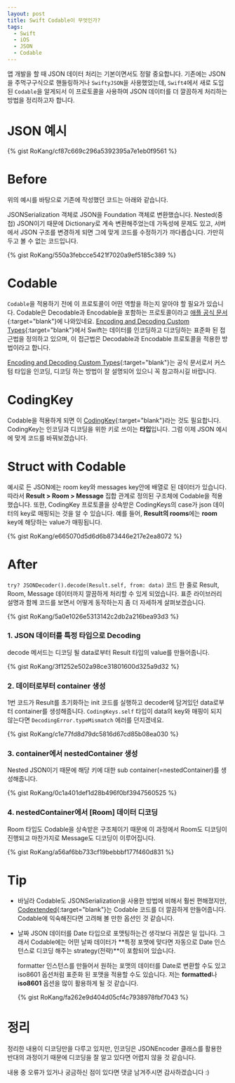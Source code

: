 ```yaml
---
layout: post
title: Swift Codable이 무엇인가?
tags:
  - Swift
  - iOS
  - JSON
  - Codable
---
```

앱 개발을 할 때 JSON 데이터 처리는 기본이면서도 정말 중요합니다. 기존에는 JSON을 주먹구구식으로 핸들링하거나 `SwiftyJSON`을 사용했었는데, `Swift4`에서 새로 도입된 `Codable`을 알게되서 이 프로토콜을 사용하여 JSON 데이터를 더 깔끔하게 처리하는 방법을 정리하고자 합니다.

# JSON 예시
<!-- JSON 예제 코드 -->
{% gist RoKang/cf87c669c296a5392395a7e1eb0f9561 %}


# Before
위의 예시를 바탕으로 기존에 작성했던 코드는 아래와 같습니다.


JSONSerialization 객체로 JSON을 Foundation 객체로 변환했습니다. Nested(중첩) JSON이기 때문에 Dictionary로 계속 변환해주었는데 가독성에 문제도 있고, 서버에서 JSON 구조를 변경하게 되면 그에 맞게 코드를 수정하기가 까다롭습니다. 가만히 두고 볼 수 없는 코드입니다.
<!-- 하드하게 디코딩한 코드 -->
{% gist RoKang/550a3febcce5421f7020a9ef5185c389 %}


# Codable
`Codable`을 적용하기 전에 이 프로토콜이 어떤 역할을 하는지 알아야 할 필요가 있습니다. Codable은 Decodable과 Encodable을 포함하는 프로토콜이라고 [애플 공식 문서](https://developer.apple.com/documentation/swift/codable){:target="blank"}에 나와있네요. [Encoding and Decoding Custom Types](https://developer.apple.com/documentation/foundation/archives_and_serialization/encoding_and_decoding_custom_types){:target="blank"}에서 Swift는 데이터를 인코딩하고 디코딩하는 표준화 된 접근법을 정의하고 있으며, 이 접근법은 Decodable과 Encodable 프로토콜을 적용한 방법이라고 합니다. 


[Encoding and Decoding Custom Types](https://developer.apple.com/documentation/foundation/archives_and_serialization/encoding_and_decoding_custom_types){:target="blank"}는 공식 문서로서 커스텀 타입을 인코딩, 디코딩 하는 방법이 잘 설명되어 있으니 꼭 참고하시길 바랍니다.

# CodingKey
Codable을 적용하게 되면 이 [CodingKey](https://developer.apple.com/documentation/swift/codingkey){:target="blank"}라는 것도 필요합니다. CodingKey는 인코딩과 디코딩을 위한 키로 쓰이는 **타입**입니다. 그럼 이제 JSON 예시에 맞게 코드를 바꿔보겠습니다.

# Struct with Codable
예시로 든 JSON에는 room key와 messages key안에 배열로 된 데이터가 있습니다. 따라서 **Result > Room > Message** 집합 관계로 정의된 구조체에 Codable을 적용했습니다. 또한, CodingKey 프로토콜을 상속받은 CodingKeys의 case가 json 데이터의 key로 매핑되는 것을 알 수 있습니다. 예를 들어, **Result의 rooms**에는 **room** key에 해당하는 value가 매핑됩니다.
<!-- Codable 적용한 구조체 코드 -->
{% gist RoKang/e665070d5d6d6b873446e217e2ea8072 %}


# After
`try? JSONDecoder().decode(Result.self, from: data)` 코드 한 줄로 Result, Room, Message 데이터까지 깔끔하게 처리할 수 있게 되었습니다.
표준 라이브러리 설명과 함께 코드를 보면서 어떻게 동작하는지 좀 더 자세하게 살펴보겠습니다.
<!-- Codable이 적용된 구조체로 디코딩하는 예제 코드 -->
{% gist RoKang/5a0e1026e5313142c2db2a216bea93d3 %}



### 1. JSON 데이터를 특정 타입으로 Decoding
decode 메서드는 디코딩 될 data로부터 Result 타입의 value를 만들어줍니다.
<!-- 표준 라이브러리 코드 1 -->
{% gist RoKang/3f1252e502a98ce31801600d325a9d32 %}



### 2. 데이터로부터 container 생성
1번 코드가 Result를 초기화하는 init 코드를 실행하고 decoder에 담겨있던 data로부터 container를 생성해줍니다. `CodingKeys.self` 타입이 data의 key와 매핑이 되지 않는다면 `DecodingError.typeMismatch` 에러를 던지겠네요.
<!-- 표준 라이브러리 코드 2 -->
{% gist RoKang/c1e77fd8d79dc5816d67cd85b08ea030 %}



### 3. container에서 nestedContainer 생성
Nested JSON이기 때문에 해당 키에 대한 sub container(=nestedContainer)를 생성해줍니다.
<!-- 표준 라이브러리 코드 3 -->
{% gist RoKang/0c1a401def1d28b496f0bf3947560525 %}



### 4. nestedContainer에서 [Room] 데이터 디코딩
Room 타입도 Codable을 상속받은 구조체이기 때문에 이 과정에서 Room도 디코딩이 진행되고 마찬가지로 Message도 디코딩이 이루어집니다.
<!-- 표준 라이브러리 코드 4 -->
{% gist RoKang/a56af6bb733cf19bebbbf177f460d831 %}



# Tip
- 바닐라 Codable도 JSONSerialization을 사용한 방법에 비해서 훨씬 편해졌지만, [Codextended](https://github.com/JohnSundell/Codextended){:target="blank"}는 Codable 코드를 더 깔끔하게 만들어줍니다. Codable에 익숙해진다면 고려해 볼 만한 옵션인 것 같습니다.

- 날짜 JSON 데이터를 Date 타입으로 포맷팅하는건 생각보다 귀찮은 일 입니다. 그래서 Codable에는 어떤 날짜 데이터가 **특정 포맷에 맞다면 자동으로 Date 인스턴스로 디코딩 해주는 strategy(전략)**이 포함되어 있습니다.

  formatter 인스턴스를 만들어서 원하는 포맷의 데이터를 Date로 변환할 수도 있고 iso8601 옵션처럼 표준화 된 포맷을 적용할 수도 있습니다. 저는 **formatted**나 **iso8601** 옵션을 많이 활용하게 될 것 같습니다.
  <!-- JSONDecoder().dateDecodingStrategy 예제 코드 1 -->{% gist RoKang/fa262e9d404d05cf4c7938978fbf7043 %}

# 정리
정리한 내용이 디코딩만을 다루고 있지만, 인코딩은 JSONEncoder 클래스를 활용한 반대의 과정이기 때문에 디코딩을 잘 알고 있다면 어렵지 않을 것 같습니다.

내용 중 오류가 있거나 궁금하신 점이 있다면 댓글 남겨주시면 감사하겠습니다 :)